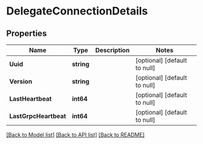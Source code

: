 # DelegateConnectionDetails

## Properties
Name | Type | Description | Notes
------------ | ------------- | ------------- | -------------
**Uuid** | **string** |  | [optional] [default to null]
**Version** | **string** |  | [optional] [default to null]
**LastHeartbeat** | **int64** |  | [optional] [default to null]
**LastGrpcHeartbeat** | **int64** |  | [optional] [default to null]

[[Back to Model list]](../README.md#documentation-for-models) [[Back to API list]](../README.md#documentation-for-api-endpoints) [[Back to README]](../README.md)

